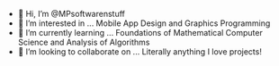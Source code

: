 - 👋 Hi, I’m @MPsoftwarenstuff
- 👀 I’m interested in ... Mobile App Design and Graphics Programming
- 🌱 I’m currently learning ... Foundations of Mathematical Computer Science and Analysis of Algorithms
- 💞️ I’m looking to collaborate on ... Literally anything I love projects!
